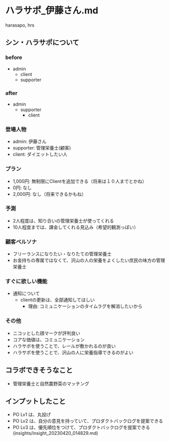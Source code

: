 # ハラサポ_伊藤さん.md
harasapo, hrs

## シン・ハラサポについて
### before
- admin
  - client
  - supporter

### after
- admin
  - supporter
    - client

### 登場人物
- admin: 伊藤さん
- supporter: 管理栄養士(顧客)
- client: ダイエットしたい人

### プラン
- 1,000円: 無制限にClientを追加できる（将来は１０人までとかね）
- 0円: なし
- 2,000円: なし（将来できるかもね）

### 予測
- 2人程度は、知り合いの管理栄養士が使ってくれる
- 10人程度までは、課金してくれる見込み（希望的観測っぽい）

### 顧客ペルソナ
- フリーランスになりたい・なりたての管理栄養士
- お金持ちの専属ではなくて、沢山の人の栄養をよくしたい庶民の味方の管理栄養士

### すぐに欲しい機能
- 通知について
  - clientの更新は、全部通知してほしい
    - 理由: コミュニケーションのタイムラグを解消したいから

### その他
- ニコッとした顔マークが評判良い
- コアな価値は、コミュニケーション
- ハラサポを使うことで、レールが敷かれるのが良い
- ハラサポを使うことで、沢山の人に栄養指導できるのがよい

## コラボできそうなこと
- 管理栄養士と自然農野菜のマッチング

## インプットしたこと
- PO Lv1 は、丸投げ
- PO Lv2 は、自分の意見を持っていて、プロダクトバックログを提案できる
- PO Lv3 は、優先順位をつけて、プロダクトバックログを提案できる
(insights/insight_20230420_014829.md)